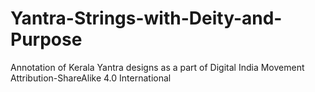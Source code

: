 # Yantra-Strings-with-Deity-and-Purpose
Annotation of Kerala Yantra designs as a part of Digital India Movement
Attribution-ShareAlike 4.0 International
